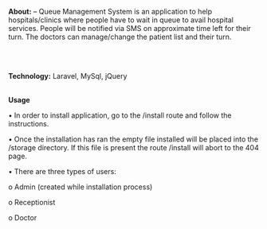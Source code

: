 <p><b>About:</b> – Queue Management System is an application to help hospitals/clinics where people have to wait in queue to avail hospital services. People will be notified via SMS on approximate time left for their turn. The doctors can manage/change the patient list and their turn.</p>
<br>
<br>

<p><b>Technology:</b> Laravel, MySql, jQuery </p><br>
<b>Usage</b>
	<p>•	In order to install application, go to the /install route and follow the instructions.</p>
	<p>•	Once the installation has ran the empty file installed will be placed into the /storage directory. If this file is present the route /install will abort to the 404 page.</p>
	<p>•	There are three types of users:</p>
			<p>o	Admin (created while installation process)</p>
			<p>o	Receptionist</p>
			<p>o	Doctor</p>
